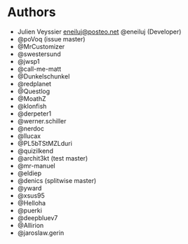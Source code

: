 # Authors

* Julien Veyssier <eneiluj@posteo.net> @eneiluj (Developer)
* @poVoq (issue master)
* @MrCustomizer
* @swestersund
* @jwsp1
* @call-me-matt
* @Dunkelschunkel
* @redplanet
* @Questlog
* @MoathZ
* @klonfish
* @derpeter1
* @werner.schiller
* @nerdoc
* @llucax
* @PL5bTStMZLduri
* @quizilkend
* @archit3kt (test master)
* @mr-manuel
* @eldiep
* @denics (splitwise master)
* @yward
* @xsus95
* @Helloha
* @puerki
* @deepbluev7
* @Allirion
* @jaroslaw.gerin
